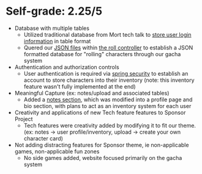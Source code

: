 # Self-grade: 2.25/5

- Database with multiple tables
  - Utilized traditional database from Mort tech talk to [store user login information](https://github.com/zenxha/musicgacha/tree/main/src/main/java/com/musicgacha/controllers/database/person) in table format
  - Quered our [JSON files](https://github.com/zenxha/musicgacha/tree/main/src/main/resources/static/json/characters) within [the roll controller](https://github.com/zenxha/musicgacha/blob/6a1ef76752ce09fdc7434989592676fa50d11ee0/src/main/java/com/musicgacha/controllers/RollController.java#L47-L51) to establish a JSON formatted database for "rolling" characters through our gacha system
- Authentication and authorization controls
  - User authentication is required via [spring security](https://github.com/zenxha/musicgacha/tree/main/src/main/java/com/musicgacha/controllers/security) to establish an account to store characters into their inventory (note: this inventory feature wasn't fully implemented at the end)
- Meaningful Capture (ex: notes/upload and associated tables)
  - Added a [notes section](https://github.com/zenxha/musicgacha/tree/main/src/main/java/com/musicgacha/controllers/database/note), which was modified into a profile page and bio section, with plans to act as an inventory system for each user
- Creativity and applications of new Tech feature features to Sponsor Project
  - Tech features were creativity added by modifying it to fit our theme. (ex: notes -> user profile/inventory, upload -> create your own character card)
- Not adding distracting features for Sponsor theme, ie non-applicable games, non-applicable fun zones
  - No side games added, website focused primarily on the gacha system